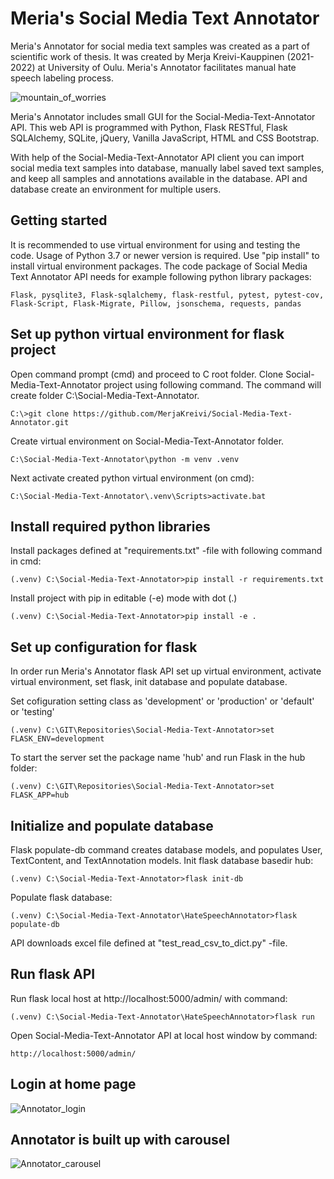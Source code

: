 # Meria's Social Media Text Annotator

Meria's Annotator for social media text samples was created as a part of scientific work of thesis. 
It was created by Merja Kreivi-Kauppinen (2021-2022) at University of Oulu.
Meria's Annotator facilitates manual hate speech labeling process.

![mountain_of_worries](https://user-images.githubusercontent.com/55892486/203412060-c6f75570-cea6-4150-9c05-f314dacc7f1a.png)

Meria's Annotator includes small GUI for the Social-Media-Text-Annotator API. 
This web API is programmed with Python, Flask RESTful, Flask SQLAlchemy, SQLite, jQuery, Vanilla JavaScript, HTML and CSS Bootstrap. 

With help of the Social-Media-Text-Annotator API client you can import social media text samples into database, manually label saved text samples, and keep all samples and annotations available in the database. 
API and database create an environment for multiple users.

## Getting started

It is recommended to use virtual environment for using and testing the code. Usage of Python 3.7 or newer version is required. 
Use "pip install" to install virtual environment packages. The code package of Social Media Text Annotator API needs for example following python library packages:

    Flask, pysqlite3, Flask-sqlalchemy, flask-restful, pytest, pytest-cov, Flask-Script, Flask-Migrate, Pillow, jsonschema, requests, pandas

## Set up python virtual environment for flask project

Open command prompt (cmd) and proceed to C root folder. Clone Social-Media-Text-Annotator project using following command. The command will create folder C:\Social-Media-Text-Annotator.

    C:\>git clone https://github.com/MerjaKreivi/Social-Media-Text-Annotator.git

Create virtual environment on Social-Media-Text-Annotator folder.

    C:\Social-Media-Text-Annotator\python -m venv .venv

Next activate created python virtual environment (on cmd):

    C:\Social-Media-Text-Annotator\.venv\Scripts>activate.bat

## Install required python libraries

Install packages defined at "requirements.txt" -file with  following command in cmd:

    (.venv) C:\Social-Media-Text-Annotator>pip install -r requirements.txt

Install project with pip in editable (-e) mode with dot (.)

    (.venv) C:\Social-Media-Text-Annotator>pip install -e .

## Set up configuration for flask

In order run Meria's Annotator flask API set up virtual environment, 
activate virtual environment, set flask, init database and populate database.

Set cofiguration setting class as 'development' or 'production' or 'default' or 'testing'

    (.venv) C:\GIT\Repositories\Social-Media-Text-Annotator>set FLASK_ENV=development

To start the server set the package name 'hub' and run Flask in the hub folder:

    (.venv) C:\GIT\Repositories\Social-Media-Text-Annotator>set FLASK_APP=hub

## Initialize and populate database

Flask populate-db command creates database models, and populates User, TextContent, and TextAnnotation models.
Init flask database basedir hub:

    (.venv) C:\Social-Media-Text-Annotator>flask init-db

Populate flask database:

    (.venv) C:\Social-Media-Text-Annotator\HateSpeechAnnotator>flask populate-db

API downloads excel file defined at "test_read_csv_to_dict.py" -file.

## Run flask API

Run flask local host at http://localhost:5000/admin/ with command:

    (.venv) C:\Social-Media-Text-Annotator\HateSpeechAnnotator>flask run

Open Social-Media-Text-Annotator API at local host window by command:

    http://localhost:5000/admin/

## Login at home page

![Annotator_login](https://user-images.githubusercontent.com/55892486/203415953-4dd66915-f4cf-4b1a-bdb5-8cf6de04f3c1.png)

## Annotator is built up with carousel

![Annotator_carousel](https://user-images.githubusercontent.com/55892486/203416140-e4ed4080-fbb5-4d51-9cf8-189e73fffa98.png)
